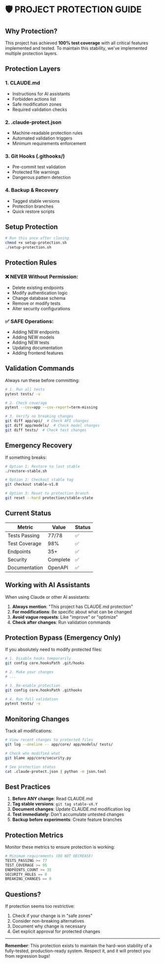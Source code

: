 # 🛡️ PROJECT PROTECTION GUIDE

## Why Protection?

This project has achieved **100% test coverage** with all critical features implemented and tested. To maintain this stability, we've implemented multiple protection layers.

## Protection Layers

### 1. CLAUDE.md
- Instructions for AI assistants
- Forbidden actions list
- Safe modification zones
- Required validation checks

### 2. .claude-protect.json
- Machine-readable protection rules
- Automated validation triggers
- Minimum requirements enforcement

### 3. Git Hooks (.githooks/)
- Pre-commit test validation
- Protected file warnings
- Dangerous pattern detection

### 4. Backup & Recovery
- Tagged stable versions
- Protection branches
- Quick restore scripts

## Setup Protection

```bash
# Run this once after cloning
chmod +x setup-protection.sh
./setup-protection.sh
```

## Protection Rules

### ❌ NEVER Without Permission:
- Delete existing endpoints
- Modify authentication logic
- Change database schema
- Remove or modify tests
- Alter security configurations

### ✅ SAFE Operations:
- Adding NEW endpoints
- Adding NEW models
- Adding NEW tests
- Updating documentation
- Adding frontend features

## Validation Commands

Always run these before committing:

```bash
# 1. Run all tests
pytest tests/ -v

# 2. Check coverage
pytest --cov=app --cov-report=term-missing

# 3. Verify no breaking changes
git diff app/api/  # Check API changes
git diff app/models/  # Check model changes
git diff tests/  # Check test changes
```

## Emergency Recovery

If something breaks:

```bash
# Option 1: Restore to last stable
./restore-stable.sh

# Option 2: Checkout stable tag
git checkout stable-v1.0

# Option 3: Reset to protection branch
git reset --hard protection/stable-state
```

## Current Status

| Metric | Value | Status |
|--------|-------|--------|
| Tests Passing | 77/78 | ✅ |
| Test Coverage | 98% | ✅ |
| Endpoints | 35+ | ✅ |
| Security | Complete | ✅ |
| Documentation | OpenAPI | ✅ |

## Working with AI Assistants

When using Claude or other AI assistants:

1. **Always mention**: "This project has CLAUDE.md protection"
2. **For modifications**: Be specific about what can be changed
3. **Avoid vague requests**: Like "improve" or "optimize"
4. **Check after changes**: Run validation commands

## Protection Bypass (Emergency Only)

If you absolutely need to modify protected files:

```bash
# 1. Disable hooks temporarily
git config core.hooksPath .git/hooks

# 2. Make your changes
# ...

# 3. Re-enable protection
git config core.hooksPath .githooks

# 4. Run full validation
pytest tests/ -v
```

## Monitoring Changes

Track all modifications:

```bash
# View recent changes to protected files
git log --oneline -- app/core/ app/models/ tests/

# Check who modified what
git blame app/core/security.py

# See protection status
cat .claude-protect.json | python -m json.tool
```

## Best Practices

1. **Before ANY change**: Read CLAUDE.md
2. **Tag stable versions**: `git tag stable-vX.Y`
3. **Document changes**: Update CLAUDE.md modification log
4. **Test immediately**: Don't accumulate untested changes
5. **Backup before experiments**: Create feature branches

## Protection Metrics

Monitor these metrics to ensure protection is working:

```python
# Minimum requirements (DO NOT DECREASE)
TESTS_PASSING >= 77
TEST_COVERAGE >= 95
ENDPOINTS_COUNT >= 35
SECURITY_HOLES == 0
BREAKING_CHANGES == 0
```

## Questions?

If protection seems too restrictive:
1. Check if your change is in "safe zones"
2. Consider non-breaking alternatives
3. Document why change is necessary
4. Get explicit approval for protected changes

---

**Remember**: This protection exists to maintain the hard-won stability of a fully-tested, production-ready system. Respect it, and it will protect you from regression bugs!